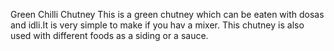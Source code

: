 Green Chilli Chutney
This is a green chutney which can be eaten with dosas and idli.It is very simple to make if you hav a mixer. This chutney is also used with different foods as a siding or a sauce.
